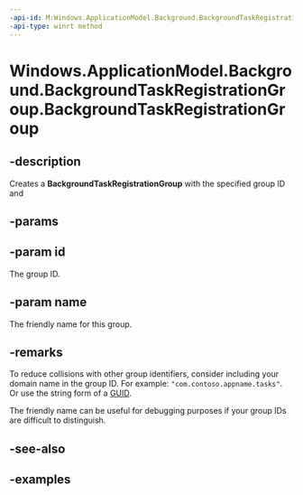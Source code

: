 ```yaml
---
-api-id: M:Windows.ApplicationModel.Background.BackgroundTaskRegistrationGroup.#ctor(System.String,System.String)
-api-type: winrt method
---
```


<!-- Method syntax.
public BackgroundTaskRegistrationGroup.BackgroundTaskRegistrationGroup(String id, String name)
-->

# Windows.ApplicationModel.Background.BackgroundTaskRegistrationGroup.BackgroundTaskRegistrationGroup

## -description
Creates a **BackgroundTaskRegistrationGroup** with the specified group ID and

## -params

## -param id
The group ID.

## -param name
The friendly name for this group.

## -remarks
To reduce collisions with other group identifiers, consider including your domain name in the group ID. For example: `"com.contoso.appname.tasks"`. Or use the string form of a [GUID](/windows/win32/api/guiddef/ns-guiddef-guid).

The friendly name can be useful for debugging purposes if your group IDs are difficult to distinguish.

## -see-also

## -examples

